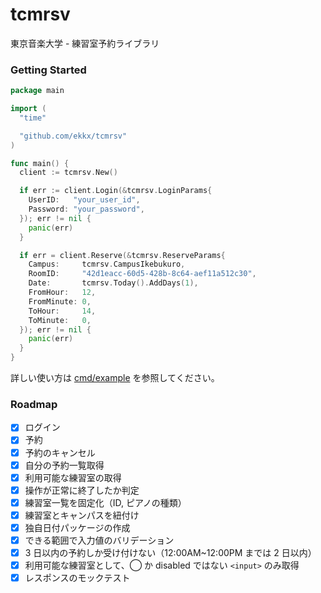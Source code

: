 # tcmrsv

東京音楽大学 - 練習室予約ライブラリ

### Getting Started

```go
package main

import (
  "time"

  "github.com/ekkx/tcmrsv"
)

func main() {
  client := tcmrsv.New()

  if err := client.Login(&tcmrsv.LoginParams{
    UserID:   "your_user_id",
    Password: "your_password",
  }); err != nil {
    panic(err)
  }

  if err = client.Reserve(&tcmrsv.ReserveParams{
    Campus:     tcmrsv.CampusIkebukuro,
    RoomID:     "42d1eacc-60d5-428b-8c64-aef11a512c30",
    Date:       tcmrsv.Today().AddDays(1),
    FromHour:   12,
    FromMinute: 0,
    ToHour:     14,
    ToMinute:   0,
  }); err != nil {
    panic(err)
  }
}
```

詳しい使い方は [cmd/example](https://github.com/ekkx/tcmrsv/tree/master/cmd/example) を参照してください。

### Roadmap

- [x] ログイン
- [x] 予約
- [x] 予約のキャンセル
- [x] 自分の予約一覧取得
- [x] 利用可能な練習室の取得
- [x] 操作が正常に終了したか判定
- [x] 練習室一覧を固定化（ID, ピアノの種類）
- [x] 練習室とキャンパスを紐付け
- [x] 独自日付パッケージの作成
- [x] できる範囲で入力値のバリデーション
- [x] 3 日以内の予約しか受け付けない（12:00AM~12:00PM までは 2 日以内）
- [x] 利用可能な練習室として、◯ か disabled ではない `<input>` のみ取得
- [x] レスポンスのモックテスト
